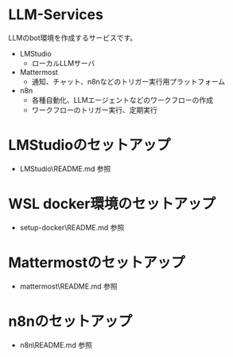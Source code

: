 # LLM-Services
LLMのbot環境を作成するサービスです。

- LMStudio
    - ローカルLLMサーバ
- Mattermost
    - 通知、チャット、n8nなどのトリガー実行用プラットフォーム
- n8n
    - 各種自動化、LLMエージェントなどのワークフローの作成
    - ワークフローのトリガー実行、定期実行

# LMStudioのセットアップ
- LMStudio\README.md 参照

# WSL docker環境のセットアップ
- setup-docker\README.md 参照

# Mattermostのセットアップ
- mattermost\README.md 参照

# n8nのセットアップ
- n8n\README.md 参照
